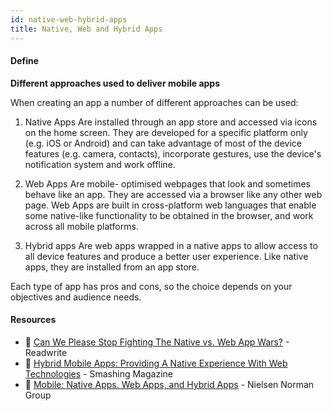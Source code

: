 ```yaml
---
id: native-web-hybrid-apps
title: Native, Web and Hybrid Apps
---
```


<!-- [![docs-source](https://img.shields.io/badge/SRC-UX%20Companion-blue)](https://play.google.com/store/apps/details?id=com.cyberduck.uxcompanion) -->

#### Define

**Different approaches used to deliver mobile apps**

When creating an app a number of different approaches can be used:

1. Native Apps Are installed through an app store and accessed via icons on the home screen. They are developed for a specific platform only (e.g. iOS or Android) and can take advantage of most of the device features (e.g. camera, contacts), incorporate gestures, use the device's notification system and work offline.

2. Web Apps Are mobile- optimised webpages that look and sometimes behave like an app. They are accessed via a browser like any other web page. Web Apps are built in cross-platform web languages that enable some native-like functionality to be obtained in the browser, and work across all mobile platforms.

3. Hybrid apps Are web apps wrapped in a native apps to allow access to all device features and produce a better user experience. Like native apps, they are installed from an app store. 

Each type of app has pros and cons, so the choice depends on your objectives and audience needs.

#### Resources

* 📃 [Can We Please Stop Fighting The Native vs. Web App Wars?](http://readwrite.com/2015/02/27/native-vs-web-apps-ceasefire/) - Readwrite
* 📃 [Hybrid Mobile Apps: Providing A Native Experience With Web Technologies](https://www.smashingmagazine.com/2014/10/providing-a-native-experience-with-web-technologies/) - Smashing Magazine
* 📃 [Mobile: Native Apps. Web Apps, and Hybrid Apps](https://www.nngroup.com/articles/mobile-native-apps/) - Nielsen Norman Group